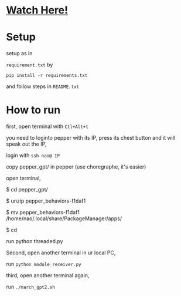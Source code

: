 # [Watch Here!](https://youtu.be/BHJpKFnpUOA?si=ftnYeBkPqqVSxUYk)

# Setup
setup as in 

`requirement.txt` by  

    pip install -r requirements.txt

and follow steps in `README.txt`

# How to run

first, open terminal with `Ctl+Alt+t`

you need to loginto pepper with its IP, press its chest button and it will speak out the IP,

login with `ssh nao@ IP `

copy pepper_gpt/ in pepper (use choregraphe, it's easier)

open terminal, 

$ cd pepper_gpt/

$ unzip pepper_behaviors-f1daf1

$ mv pepper_behaviors-f1daf1 /home/nao/.local/share/PackageManager/apps/

$ cd

run python threaded.py


Second, open another terminal in ur local PC,

run `python module_receiver.py`

third, open another terminal again,

run `./march_gpt2.sh`



